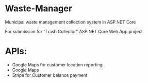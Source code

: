 # Waste-Manager
Municipal waste management collection system in ASP.NET Core

For submission for "Trash Collector" ASP.NET Core Web App project

# APIs:
- Google Maps for customer location reporting
- Google Maps
- Stripe for Customer balance payment
